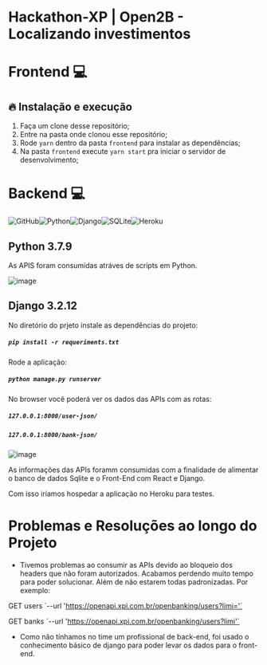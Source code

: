 # Hackathon-XP | Open2B - Localizando investimentos

# Frontend :computer:

## 🔥 Instalação e execução

1. Faça um clone desse repositório;
2. Entre na pasta onde clonou esse repositório;
3. Rode `yarn` dentro da pasta `frontend` para instalar as dependências;
4. Na pasta `frontend` execute `yarn start` pra iniciar o servidor de desenvolvimento;


# Backend :computer:



![GitHub](https://img.shields.io/badge/github-%23121011.svg?style=for-the-badge&logo=github&logoColor=white)![Python](https://img.shields.io/badge/python-3670A0?style=for-the-badge&logo=python&logoColor=ffdd54)![Django](https://img.shields.io/badge/django-%23092E20.svg?style=for-the-badge&logo=django&logoColor=white)![SQLite](https://img.shields.io/badge/sqlite-%2307405e.svg?style=for-the-badge&logo=sqlite&logoColor=white)![Heroku](https://img.shields.io/badge/heroku-%23430098.svg?style=for-the-badge&logo=heroku&logoColor=white)



## Python 3.7.9

As APIS foram consumidas atráves de scripts em Python.

![image](https://user-images.githubusercontent.com/29557513/154873137-3493e280-95ef-4446-9472-7ce154e0e318.png)



## Django 3.2.12

No diretório do prjeto instale as dependências do projeto:

##### `pip install -r requeriments.txt`



Rode a aplicação:

##### `python manage.py runserver`



No browser você poderá ver os dados das APIs com as rotas:

##### `127.0.0.1:8000/user-json/`

##### `127.0.0.1:8000/bank-json/`



![image](https://user-images.githubusercontent.com/29557513/154873166-5735efef-f173-4ce1-8b33-f6e930bb38cb.png)



As informações  das APIs foramm consumidas com a finalidade de alimentar o banco de dados Sqlite e o Front-End com React e Django.

Com isso iríamos hospedar a aplicação no Heroku para testes.




# Problemas e Resoluções ao longo do Projeto

 - Tivemos problemas ao consumir as APIs devido ao bloqueio dos headers que não foram autorizados. Acabamos perdendo muito tempo para poder solucionar.
   Além de não estarem todas padronizadas. Por exemplo:
  
  GET users ´--url 'https://openapi.xpi.com.br/openbanking/users?limi='´
  
  GET banks ´--url 'https://openapi.xpi.com.br/openbanking/users?limi'´


- Como não tínhamos no time um profissional de back-end, foi usado o conhecimento básico de django para poder levar os dados para o front-end.
